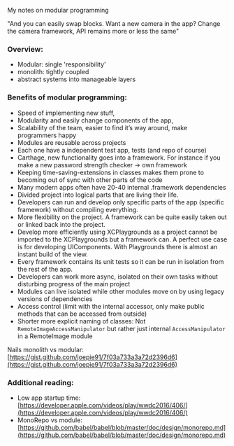 My notes on modular programming<!--more-->

"And you can easily swap blocks. Want a new camera in the app? Change the camera framework, API remains more or less the same"

### Overview:
- Modular: single 'responsibility'
- monolith:  tightly coupled
- abstract systems into manageable layers

### Benefits of modular programming:
- Speed of implementing new stuff,
- Modularity and easily change components of the app,
- Scalability of the team, easier to find it’s way around, make programmers happy
- Modules are reusable across projects
- Each one have a independent test app, tests (and repo of course)
- Carthage, new functionality goes into a framework. For instance if you make a new password strength checker -> own framework
- Keeping time-saving-extensions in classes makes them prone to becoming out of sync with other parts of the code
- Many modern apps often have 20-40 internal .framework dependencies
- Divided project into logical parts that are living their life.
- Developers can run and develop only specific parts of the app (specific framework) without compiling everything.
- More flexibility on the project. A framework can be quite easily taken out or linked back into the project.
- Develop more efficiently using XCPlaygrounds as a project cannot be imported to the XCPlaygrounds but a framework can. A perfect use case is for developing UIComponents. With Playgrounds there is almost an instant build of the view.
- Every framework contains its unit tests so it can be run in isolation from the rest of the app.
- Developers can work more async, isolated on their own tasks without disturbing progress of the main project
- Modules can live isolated while other modules move on by using legacy versions of  dependencies
- Access control (limit with the internal accessor, only make public methods that can be accessed from outside)
- Shorter more explicit naming of classes: Not `RemoteImageAccessManipulator` but rather just internal `AccessManipulator` in a RemoteImage module


Nails monolith vs modular: [https://gist.github.com/joepie91/7f03a733a3a72d2396d6](https://gist.github.com/joepie91/7f03a733a3a72d2396d6)

### Additional reading:
- Low app startup time: [https://developer.apple.com/videos/play/wwdc2016/406/](https://developer.apple.com/videos/play/wwdc2016/406/)
- MonoRepo vs module: [https://github.com/babel/babel/blob/master/doc/design/monorepo.md](https://github.com/babel/babel/blob/master/doc/design/monorepo.md) 
